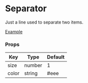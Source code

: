# Separator

Just a line used to separate two items.

[Example](https://github.com/ThakurBallary/react-native-btr-demo/tree/main/src/Components)

### Props
Key | Type | Default
----|----|----
size | number | 1 
color | string | #eee 
